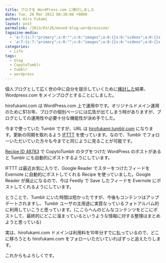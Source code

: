 ```yaml
---
title: ブログを WordPress.com に移行しました
date: Tue, 26 Mar 2013 08:30:06 +0000
author: Hiro Fukami
layout: post
permalink: /2013/03/26/moved-blog-wordpresscom/
tagazine-media:
  - 'a:7:{s:7:"primary";s:0:"";s:6:"images";a:0:{}s:6:"videos";a:0:{}s:11:"image_count";i:0;s:6:"author";s:7:"8120754";s:7:"blog_id";s:8:"48436223";s:9:"mod_stamp";s:19:"2013-03-25 23:45:08";}'
  - 'a:7:{s:7:"primary";s:0:"";s:6:"images";a:0:{}s:6:"videos";a:0:{}s:11:"image_count";i:0;s:6:"author";s:7:"8120754";s:7:"blog_id";s:8:"48436223";s:9:"mod_stamp";s:19:"2013-03-25 23:45:08";}'
categories:
  - Life
tags:
  - blog
  - CopytoTumblr
  - tumblr
  - wordpress
---
```

個人ブログとして広く世の中に自分を提示していくために[検討した][1]結果、Wordpress.com をメインブログとすることにしました。

hirofukami.com は WordPress.com 上で運用中です。オリジナルドメイン運用のために$13/年、ブログの個別ページには広告が出てしまう時がありますが、ブログとしての運用性や必要十分な機能性が決め手でした。

今まで使っていた Tumblr ですが、URL は <a href="http://hirofukami.tumblr.com" target="_blank">hirofukami.tumblr.com</a> になります。更新の同期を取れるよう [IFTTT][2] を使っています。なので、Tumblr でフォローいただいていた方々も今までと同じように見ることが可能です。

[Recipe ID 48783][3] で CopytoTumblr のタグをつけた WordPress のポストがあると Tumblr にも自動的にポストするようにしています。

IFTTT は最近お気に入りで、Google Reader でスターをつけたフィードを Evernote に自動的にポストしてくれる Recipe を使っていました。Google Reader が廃止になるので、今は Feedly で Save したフィードを Evernote にポストしてくれるようにしています。

とうことで、Tumblr にいた時間は短かったですが、今後もコンテンツはアップデートされますし、Tumblr ユーザの主用途に実質なっているフォトアルバム的に利用していこうと思っています。(ここらへんのどんなコンテンツをどこにポストして、最終的にどこに溜まっているというような情報に対する整理はまとめようと思っている)

実は、hirofukami.com ドメインは利用料を10年分すでに払っているので、どこに移ろうとも hirofukami.com をフォローいただいていればずっと追えたりします。

これからもよろしくです。

 [1]: http://hirofukami.com/2013/03/19/wordpress-com-vs-tumblr/ "WordPress.com と Tumblr 比較"
 [2]: http://ifttt.com
 [3]: https://ifttt.com/recipes/48783